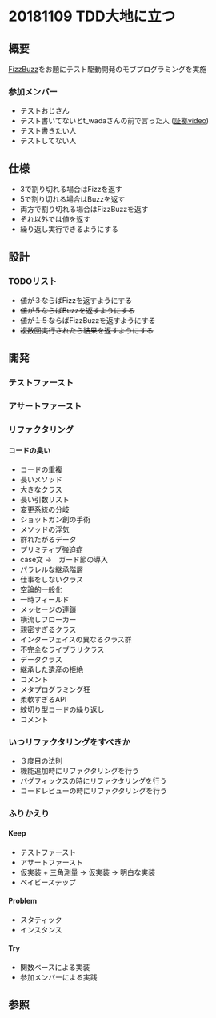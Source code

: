 # 20181109 TDD大地に立つ
## 概要
[FizzBuzz](http://www.hiroshima-arc.org/re_zero_tdd/fizz_buzz.html)をお題にテスト駆動開発のモブプログラミングを実施

### 参加メンバー
+ テストおじさん
+ テスト書いてないとt_wadaさんの前で言った人 ([証拠video](https://twitter.com/NeXTSTEP2OSX/status/863387435228475392))
+ テスト書きたい人
+ テストしてない人

## 仕様
+ 3で割り切れる場合はFizzを返す
+ 5で割り切れる場合はBuzzを返す
+ 両方で割り切れる場合はFizzBuzzを返す
+ それ以外では値を返す
+ 繰り返し実行できるようにする

## 設計
### TODOリスト
+ ~~値が３ならばFizzを返すようにする~~
+ ~~値が５ならばBuzzを返すようにする~~
+ ~~値が１５ならばFizzBuzzを返すようにする~~
+ ~~複数回実行されたら結果を返すようにする~~

## 開発
### テストファースト
### アサートファースト
### リファクタリング
#### コードの臭い
+ コードの重複
+ 長いメソッド
+ 大きなクラス
+ 長い引数リスト
+ 変更系統の分岐
+ ショットガン創の手術
+ メソッドの浮気
+ 群れたがるデータ
+ プリミティブ強迫症
+ case文 ->　ガード節の導入
+ パラレルな継承階層
+ 仕事をしないクラス
+ 空論的一般化
+ 一時フィールド
+ メッセージの連鎖
+ 横流しフローカー
+ 親密すぎるクラス
+ インターフェイスの異なるクラス群
+ 不完全なライブラリクラス
+ データクラス
+ 継承した遺産の拒絶
+ コメント
+ メタプログラミング狂
+ 柔軟すぎるAPI
+ 紋切り型コードの繰り返し
+ コメント

### いつリファクタリングをすべきか
+ ３度目の法則
+ 機能追加時にリファクタリングを行う
+ バグフィックスの時にリファクタリングを行う
+ コードレビューの時にリファクタリングを行う


### ふりかえり
#### Keep
+ テストファースト
+ アサートファースト
+ 仮実装 + 三角測量 -> 仮実装 -> 明白な実装
+ ベイビーステップ

#### Problem
+ スタティック
+ インスタンス

#### Try
+ 関数ベースによる実装
+ 参加メンバーによる実践

## 参照